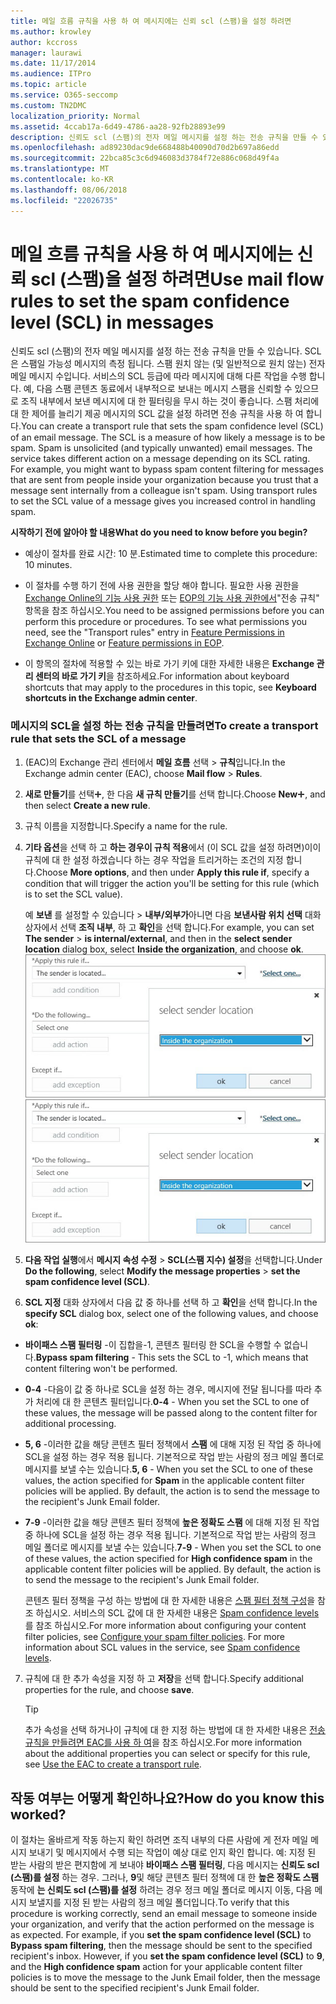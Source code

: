 ```yaml
---
title: 메일 흐름 규칙을 사용 하 여 메시지에는 신뢰 scl (스팸)을 설정 하려면
ms.author: krowley
author: kccross
manager: laurawi
ms.date: 11/17/2014
ms.audience: ITPro
ms.topic: article
ms.service: O365-seccomp
ms.custom: TN2DMC
localization_priority: Normal
ms.assetid: 4ccab17a-6d49-4786-aa28-92fb28893e99
description: 신뢰도 scl (스팸)의 전자 메일 메시지를 설정 하는 전송 규칙을 만들 수 있습니다. SCL은 스팸일 가능성 메시지의 측정 됩니다. 스팸 원치 않는 (및 일반적으로 원치 않는) 전자 메일 메시지 수입니다. 서비스의 SCL 등급에 따라 메시지에 대해 다른 작업을 수행 합니다. 예, 다음 스팸 콘텐츠 동료에서 내부적으로 보내는 메시지 스팸을 신뢰할 수 있으므로 조직 내부에서 보낸 메시지에 대 한 필터링을 무시 하는 것이 좋습니다. 스팸 처리에 대 한 제어를 늘리기 제공 메시지의 SCL 값을 설정 하려면 전송 규칙을 사용 하 여 합니다.
ms.openlocfilehash: ad89230dac9de668488b40090d70d2b697a86edd
ms.sourcegitcommit: 22bca85c3c6d946083d3784f72e886c068d49f4a
ms.translationtype: MT
ms.contentlocale: ko-KR
ms.lasthandoff: 08/06/2018
ms.locfileid: "22026735"
---
```

# <a name="use-mail-flow-rules-to-set-the-spam-confidence-level-scl-in-messages"></a><span data-ttu-id="00d70-108">메일 흐름 규칙을 사용 하 여 메시지에는 신뢰 scl (스팸)을 설정 하려면</span><span class="sxs-lookup"><span data-stu-id="00d70-108">Use mail flow rules to set the spam confidence level (SCL) in messages</span></span>

<span data-ttu-id="00d70-p102">신뢰도 scl (스팸)의 전자 메일 메시지를 설정 하는 전송 규칙을 만들 수 있습니다. SCL은 스팸일 가능성 메시지의 측정 됩니다. 스팸 원치 않는 (및 일반적으로 원치 않는) 전자 메일 메시지 수입니다. 서비스의 SCL 등급에 따라 메시지에 대해 다른 작업을 수행 합니다. 예, 다음 스팸 콘텐츠 동료에서 내부적으로 보내는 메시지 스팸을 신뢰할 수 있으므로 조직 내부에서 보낸 메시지에 대 한 필터링을 무시 하는 것이 좋습니다. 스팸 처리에 대 한 제어를 늘리기 제공 메시지의 SCL 값을 설정 하려면 전송 규칙을 사용 하 여 합니다.</span><span class="sxs-lookup"><span data-stu-id="00d70-p102">You can create a transport rule that sets the spam confidence level (SCL) of an email message. The SCL is a measure of how likely a message is to be spam. Spam is unsolicited (and typically unwanted) email messages. The service takes different action on a message depending on its SCL rating. For example, you might want to bypass spam content filtering for messages that are sent from people inside your organization because you trust that a message sent internally from a colleague isn't spam. Using transport rules to set the SCL value of a message gives you increased control in handling spam.</span></span> 
  
 <span data-ttu-id="00d70-115">**시작하기 전에 알아야 할 내용**</span><span class="sxs-lookup"><span data-stu-id="00d70-115">**What do you need to know before you begin?**</span></span>
  
- <span data-ttu-id="00d70-116">예상이 절차를 완료 시간: 10 분.</span><span class="sxs-lookup"><span data-stu-id="00d70-116">Estimated time to complete this procedure: 10 minutes.</span></span>
    
- <span data-ttu-id="00d70-p103">이 절차를 수행 하기 전에 사용 권한을 할당 해야 합니다. 필요한 사용 권한을 [Exchange Online의 기능 사용 권한](http://technet.microsoft.com/library/15073ce1-0917-403b-8839-02a2ebc96e16.aspx) 또는 [EOP의 기능 사용 권한에서](eop/feature-permissions-in-eop.md)"전송 규칙" 항목을 참조 하십시오.</span><span class="sxs-lookup"><span data-stu-id="00d70-p103">You need to be assigned permissions before you can perform this procedure or procedures. To see what permissions you need, see the "Transport rules" entry in [Feature Permissions in Exchange Online](http://technet.microsoft.com/library/15073ce1-0917-403b-8839-02a2ebc96e16.aspx) or [Feature permissions in EOP](eop/feature-permissions-in-eop.md).</span></span> 
    
- <span data-ttu-id="00d70-119">이 항목의 절차에 적용할 수 있는 바로 가기 키에 대한 자세한 내용은 **Exchange 관리 센터의 바로 가기 키**을 참조하세요.</span><span class="sxs-lookup"><span data-stu-id="00d70-119">For information about keyboard shortcuts that may apply to the procedures in this topic, see **Keyboard shortcuts in the Exchange admin center**.</span></span>
    
### <a name="to-create-a-transport-rule-that-sets-the-scl-of-a-message"></a><span data-ttu-id="00d70-120">메시지의 SCL을 설정 하는 전송 규칙을 만들려면</span><span class="sxs-lookup"><span data-stu-id="00d70-120">To create a transport rule that sets the SCL of a message</span></span>

1. <span data-ttu-id="00d70-121">(EAC)의 Exchange 관리 센터에서 **메일 흐름** 선택 \> **규칙**입니다.</span><span class="sxs-lookup"><span data-stu-id="00d70-121">In the Exchange admin center (EAC), choose **Mail flow** \> **Rules**.</span></span>
    
2. <span data-ttu-id="00d70-122">**새로 만들기**를 선택![아이콘 추가](media/ITPro-EAC-AddIcon.png), 한 다음 **새 규칙 만들기**를 선택 합니다.</span><span class="sxs-lookup"><span data-stu-id="00d70-122">Choose **New**![Add Icon](media/ITPro-EAC-AddIcon.png), and then select **Create a new rule**.</span></span>
    
3. <span data-ttu-id="00d70-123">규칙 이름을 지정합니다.</span><span class="sxs-lookup"><span data-stu-id="00d70-123">Specify a name for the rule.</span></span>
    
4. <span data-ttu-id="00d70-124">**기타 옵션**을 선택 하 고 **하는 경우이 규칙 적용**에서 (이 SCL 값을 설정 하려면)이이 규칙에 대 한 설정 하겠습니다 하는 경우 작업을 트리거하는 조건의 지정 합니다.</span><span class="sxs-lookup"><span data-stu-id="00d70-124">Choose **More options**, and then under **Apply this rule if**, specify a condition that will trigger the action you'll be setting for this rule (which is to set the SCL value).</span></span>
    
    <span data-ttu-id="00d70-125">예 **보낸** 를 설정할 수 있습니다 \> **내부/외부가**아니면 다음 **보낸사람 위치 선택** 대화 상자에서 선택 **조직 내부**, 하 고 **확인**을 선택 합니다.</span><span class="sxs-lookup"><span data-stu-id="00d70-125">For example, you can set **The sender** \> **is internal/external**, and then in the **select sender location** dialog box, select **Inside the organization**, and choose **ok**.</span></span></br>
    <span data-ttu-id="00d70-126">![보낸 사람 위치 선택](media/EOP-ETR-SetSCL-1.jpg)</span><span class="sxs-lookup"><span data-stu-id="00d70-126">![Select sender location](media/EOP-ETR-SetSCL-1.jpg)</span></span>
  
5. <span data-ttu-id="00d70-127">**다음 작업 실행**에서 **메시지 속성 수정** \> **SCL(스팸 지수) 설정**을 선택합니다.</span><span class="sxs-lookup"><span data-stu-id="00d70-127">Under **Do the following**, select **Modify the message properties** \> **set the spam confidence level (SCL)**.</span></span>
  
6. <span data-ttu-id="00d70-128">**SCL 지정** 대화 상자에서 다음 값 중 하나를 선택 하 고 **확인**을 선택 합니다.</span><span class="sxs-lookup"><span data-stu-id="00d70-128">In the **specify SCL** dialog box, select one of the following values, and choose **ok**:</span></span>
    
  - <span data-ttu-id="00d70-129">**바이패스 스팸 필터링** -이 집합을-1, 콘텐츠 필터링 한 SCL을 수행할 수 없습니다.</span><span class="sxs-lookup"><span data-stu-id="00d70-129">**Bypass spam filtering** - This sets the SCL to -1, which means that content filtering won't be performed.</span></span> 
    
  - <span data-ttu-id="00d70-130">**0-4** -다음이 값 중 하나로 SCL을 설정 하는 경우, 메시지에 전달 됩니다를 따라 추가 처리에 대 한 콘텐츠 필터입니다.</span><span class="sxs-lookup"><span data-stu-id="00d70-130">**0-4** - When you set the SCL to one of these values, the message will be passed along to the content filter for additional processing.</span></span> 
    
  - <span data-ttu-id="00d70-p104">**5, 6** -이러한 값을 해당 콘텐츠 필터 정책에서 **스팸** 에 대해 지정 된 작업 중 하나에 SCL을 설정 하는 경우 적용 됩니다. 기본적으로 작업 받는 사람의 정크 메일 폴더로 메시지를 보낼 수는 있습니다.</span><span class="sxs-lookup"><span data-stu-id="00d70-p104">**5, 6** - When you set the SCL to one of these values, the action specified for **Spam** in the applicable content filter policies will be applied. By default, the action is to send the message to the recipient's Junk Email folder.</span></span> 
    
  - <span data-ttu-id="00d70-p105">**7-9** -이러한 값을 해당 콘텐츠 필터 정책에 **높은 정확도 스팸** 에 대해 지정 된 작업 중 하나에 SCL을 설정 하는 경우 적용 됩니다. 기본적으로 작업 받는 사람의 정크 메일 폴더로 메시지를 보낼 수는 있습니다.</span><span class="sxs-lookup"><span data-stu-id="00d70-p105">**7-9** - When you set the SCL to one of these values, the action specified for **High confidence spam** in the applicable content filter policies will be applied. By default, the action is to send the message to the recipient's Junk Email folder.</span></span> 
    
    <span data-ttu-id="00d70-p106">콘텐츠 필터 정책을 구성 하는 방법에 대 한 자세한 내용은 [스팸 필터 정책 구성](configure-your-spam-filter-policies.md)을 참조 하십시오. 서비스의 SCL 값에 대 한 자세한 내용은 [Spam confidence levels](spam-confidence-levels.md)를 참조 하십시오.</span><span class="sxs-lookup"><span data-stu-id="00d70-p106">For more information about configuring your content filter policies, see [Configure your spam filter policies](configure-your-spam-filter-policies.md). For more information about SCL values in the service, see [Spam confidence levels](spam-confidence-levels.md).</span></span>
    
7. <span data-ttu-id="00d70-137">규칙에 대 한 추가 속성을 지정 하 고 **저장**을 선택 합니다.</span><span class="sxs-lookup"><span data-stu-id="00d70-137">Specify additional properties for the rule, and choose **save**.</span></span>
    
    > [!TIP]
    > <span data-ttu-id="00d70-138">추가 속성을 선택 하거나이 규칙에 대 한 지정 하는 방법에 대 한 자세한 내용은 [전송 규칙을 만들려면 EAC를 사용 하 여](http://technet.microsoft.com/library/e7a81372-b6d7-4d1f-bc9e-a845a7facac2.aspx#CreateEAC)을 참조 하십시오.</span><span class="sxs-lookup"><span data-stu-id="00d70-138">For more information about the additional properties you can select or specify for this rule, see [Use the EAC to create a transport rule](http://technet.microsoft.com/library/e7a81372-b6d7-4d1f-bc9e-a845a7facac2.aspx#CreateEAC).</span></span> 
  
## <a name="how-do-you-know-this-worked"></a><span data-ttu-id="00d70-139">작동 여부는 어떻게 확인하나요?</span><span class="sxs-lookup"><span data-stu-id="00d70-139">How do you know this worked?</span></span>

<span data-ttu-id="00d70-p107">이 절차는 올바르게 작동 하는지 확인 하려면 조직 내부의 다른 사람에 게 전자 메일 메시지 보내기 및 메시지에서 수행 되는 작업이 예상 대로 인지 확인 합니다. 예: 지정 된 받는 사람의 받은 편지함에 게 보내야 **바이패스 스팸 필터링**, 다음 메시지는 **신뢰도 scl (스팸)를 설정** 하는 경우. 그러나, **9**및 해당 콘텐츠 필터 정책에 대 한 **높은 정확도 스팸** 동작에 **는 신뢰도 scl (스팸)를 설정** 하려는 경우 정크 메일 폴더로 메시지 이동, 다음 메시지 보낼지를 지정 된 받는 사람의 정크 메일 폴더입니다.</span><span class="sxs-lookup"><span data-stu-id="00d70-p107">To verify that this procedure is working correctly, send an email message to someone inside your organization, and verify that the action performed on the message is as expected. For example, if you **set the spam confidence level (SCL)** to **Bypass spam filtering**, then the message should be sent to the specified recipient's inbox. However, if you **set the spam confidence level (SCL)** to **9**, and the **High confidence spam** action for your applicable content filter policies is to move the message to the Junk Email folder, then the message should be sent to the specified recipient's Junk Email folder.</span></span> 
  

